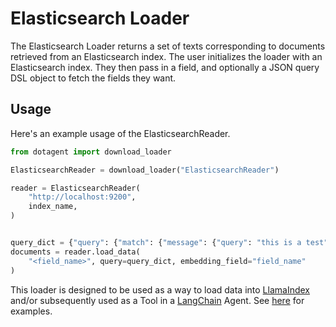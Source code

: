 # Elasticsearch Loader

The Elasticsearch Loader returns a set of texts corresponding to documents retrieved from an Elasticsearch index.
The user initializes the loader with an Elasticsearch index. They then pass in a field, and optionally a JSON query DSL object to fetch the fields they want.

## Usage

Here's an example usage of the ElasticsearchReader.

```python
from dotagent import download_loader

ElasticsearchReader = download_loader("ElasticsearchReader")

reader = ElasticsearchReader(
    "http://localhost:9200",
    index_name,
)


query_dict = {"query": {"match": {"message": {"query": "this is a test"}}}}
documents = reader.load_data(
    "<field_name>", query=query_dict, embedding_field="field_name"
)
```

This loader is designed to be used as a way to load data into [LlamaIndex](https://github.com/jerryjliu/gpt_index/tree/main/gpt_index) and/or subsequently used as a Tool in a [LangChain](https://github.com/hwchase17/langchain) Agent. See [here](https://github.com/emptycrown/llama-hub/tree/main) for examples.
